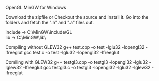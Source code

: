 OpenGL MinGW for Windows

 Download the zipfile or Checkout the source and install it.
Go into the folders and fetch the ".h" and ".a" files out.
 
include ->  C:\MinGW\include\GL\
lib ->  C:\MinGW\lib\

Compiling without GLEW32
g++ test.cpp -o test -lglu32 -lopengl32 -lfreeglut
gcc test.c -o test -lglu32 -lopengl32 -lfreeglut

Comiling with GLEW32
g++ testgl3.cpp -o testgl3 -lopengl32 -lglu32 -lglew32 -lfreeglut
gcc testgl3.c -o testgl3 -lopengl32 -lglu32 -lglew32 -lfreeglut